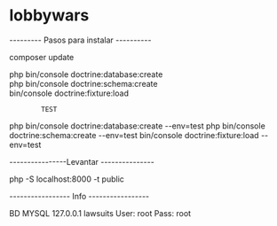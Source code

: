 # lobbywars

--------- Pasos para instalar ----------

composer update

php bin/console doctrine:database:create  
php bin/console doctrine:schema:create  
bin/console doctrine:fixture:load
            
            TEST
php bin/console doctrine:database:create --env=test
php bin/console doctrine:schema:create --env=test
bin/console doctrine:fixture:load  --env=test

----------------Levantar ---------------

php -S localhost:8000 -t public

----------------- Info -----------------

BD MYSQL 127.0.0.1 lawsuits  User: root  Pass: root  

